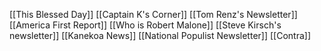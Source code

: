 [[This Blessed Day]]
[[Captain K's Corner]]
[[Tom Renz's Newsletter]]
[[America First Report]]
[[Who is Robert Malone]]
[[Steve Kirsch's newsletter]]
[[Kanekoa News]]
[[National Populist Newsletter]]
[[Contra]]